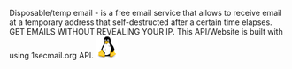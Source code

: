 Disposable/temp email - is a free email service that allows to receive email at a temporary address that self-destructed after a certain time elapses.
GET EMAILS WITHOUT REVEALING YOUR IP.
This API/Website is built with using 1secmail.org API.
<a> <img src="https://raw.githubusercontent.com/devicons/devicon/master/icons/linux/linux-original.svg" alt="linux" width="40" height="40"/> </a> <a href="https://nodejs.org" target="_blank"> 
